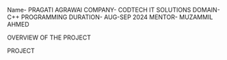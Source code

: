 Name- PRAGATI AGRAWAl 
COMPANY- CODTECH IT SOLUTIONS 
DOMAIN- C++ PROGRAMMING 
DURATION- AUG-SEP 2024 
MENTOR- MUZAMMIL AHMED

OVERVIEW OF THE PROJECT

PROJECT
